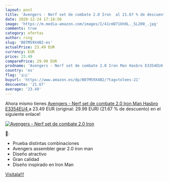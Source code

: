 ```yaml
---
layout: post
title: 'Avengers - Nerf set de combate 2.0 Iron  al 21.67 % de descuento'
date: 2020-12-24 17:18:50
image: 'https://m.media-amazon.com/images/I/41cmD71kh0L._SL200_.jpg'
comments: true
category: ofertas
author: ring
slug: 'B07M59X4B2-es'
actualPrice: 23.49 EUR
currency: EUR
price: 23.49
comparePrice: 29.99 EUR
prodname: 'Avengers - Nerf set de combate 2.0 Iron Man Hasbro E3354EU4 '
country: 'es'
flag: '🇪🇸'
buyurl: 'https://www.amazon.es/dp/B07M59X4B2/?tag=tolees-21'
descuento: '21.67'
average: '23.49'
---
```


Ahora mismo tienes [Avengers - Nerf set de combate 2.0 Iron Man Hasbro E3354EU4 ](https://www.amazon.es/dp/B07M59X4B2/?tag=tolees-21) a 23.49 EUR (original: 29.99 EUR) (21.67 %  de descuento) en el siguiente enlace!

[![Avengers - Nerf set de combate 2.0 Iron ](https://m.media-amazon.com/images/I/41cmD71kh0L._SL200_.jpg)](https://www.amazon.es/dp/B07M59X4B2/?tag=tolees-21)

🔎:

- Prueba distintas combinaciones
- Avengers assembler gear 2.0 iron man
- Diseño atractivo
- Gran calidad
- Diseño inspirado en Iron Man

[Visítala!!!](https://www.amazon.es/dp/B07M59X4B2/?tag=tolees-21)
